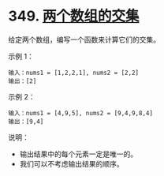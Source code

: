 # 349. [两个数组的交集](https://leetcode-cn.com/problems/intersection-of-two-arrays/)

给定两个数组，编写一个函数来计算它们的交集。

示例 1：
```
输入：nums1 = [1,2,2,1], nums2 = [2,2]
输出：[2]
```

示例 2：
```
输入：nums1 = [4,9,5], nums2 = [9,4,9,8,4]
输出：[9,4]
```

说明：
- 输出结果中的每个元素一定是唯一的。
- 我们可以不考虑输出结果的顺序。